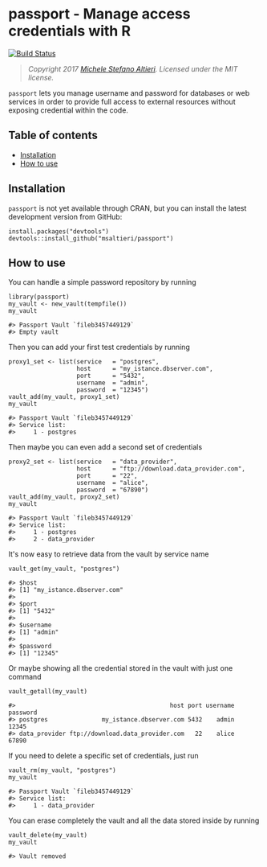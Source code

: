 passport - Manage access credentials with R
=========================================

[![Build
Status](https://travis-ci.org/msaltieri/passport.svg?branch=master)](https://travis-ci.org/msaltieri/passport)

> *Copyright 2017 [Michele Stefano Altieri](http://github.com/msaltieri).
> Licensed under the MIT license.*

`passport` lets you manage username and password for databases or web services
in order to provide full access to external resources without exposing
credential within the code.

Table of contents
-----------------

-   [Installation](#install)
-   [How to use](#usage)

<h2 id="install">
Installation
</h2>

`passport` is not yet available through CRAN, but you can install the latest development version from GitHub:

    install.packages("devtools")
    devtools::install_github("msaltieri/passport")
  
<h2 id="usage">
How to use
</h2>

You can handle a simple password repository by running

    library(passport)
    my_vault <- new_vault(tempfile())
    my_vault
    
    #> Passport Vault `fileb3457449129`
    #> Empty vault
    
Then you can add your first test credentials by running

    proxy1_set <- list(service   = "postgres",
                       host      = "my_istance.dbserver.com",
                       port      = "5432",
                       username  = "admin",
                       password  = "12345")
    vault_add(my_vault, proxy1_set)
    my_vault
    
    #> Passport Vault `fileb3457449129`
    #> Service list:
    #>     1 - postgres
    
Then maybe you can even add a second set of credentials
    
    proxy2_set <- list(service   = "data_provider",
                       host      = "ftp://download.data_provider.com",
                       port      = "22",
                       username  = "alice",
                       password  = "67890")
    vault_add(my_vault, proxy2_set)
    my_vault
    
    #> Passport Vault `fileb3457449129`
    #> Service list:
    #>     1 - postgres
    #>     2 - data_provider
    
It's now easy to retrieve data from the vault by service name

    vault_get(my_vault, "postgres")
    
    #> $host
    #> [1] "my_istance.dbserver.com"
    #>
    #> $port
    #> [1] "5432"
    #>
    #> $username
    #> [1] "admin"
    #>
    #> $password
    #> [1] "12345"
    
Or maybe showing all the credential stored in the vault with just one command

    vault_getall(my_vault)
    
    #>                                           host port username password
    #> postgres               my_istance.dbserver.com 5432    admin    12345
    #> data_provider ftp://download.data_provider.com   22    alice    67890
    
If you need to delete a specific set of credentials, just run

    vault_rm(my_vault, "postgres")
    my_vault
    
    #> Passport Vault `fileb3457449129`
    #> Service list:
    #>     1 - data_provider
    
You can erase completely the vault and all the data stored inside by running

    vault_delete(my_vault)
    my_vault
    
    #> Vault removed
